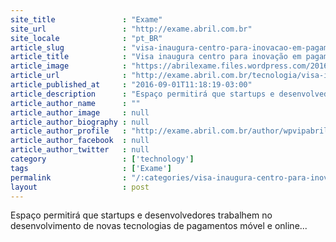 ```yaml
---
site_title               : "Exame"
site_url                 : "http://exame.abril.com.br"
site_locale              : "pt_BR"
article_slug             : "visa-inaugura-centro-para-inovacao-em-pagamento-digital"
article_title            : "Visa inaugura centro para inovação em pagamento digital"
article_image            : "https://abrilexame.files.wordpress.com/2016/09/size_960_16_9_centro_de_inovacao_da_visa.jpg?quality=70&strip=all&w=960"
article_url              : "http://exame.abril.com.br/tecnologia/visa-inaugura-centro-para-inovacao-em-pagamento-digital/"
article_published_at     : "2016-09-01T11:18:19-03:00"
article_description      : "Espaço permitirá que startups e desenvolvedores trabalhem no desenvolvimento de novas tecnologias de pagamentos móvel e online..."
article_author_name      : ""
article_author_image     : null
article_author_biography : null
article_author_profile   : "http://exame.abril.com.br/author/wpvipabril/"
article_author_facebook  : null
article_author_twitter   : null
category                 : ['technology']
tags                     : ['Exame']
permalink                : "/:categories/visa-inaugura-centro-para-inovacao-em-pagamento-digital/"
layout                   : post
---
```


Espaço permitirá que startups e desenvolvedores trabalhem no desenvolvimento de novas tecnologias de pagamentos móvel e online...
